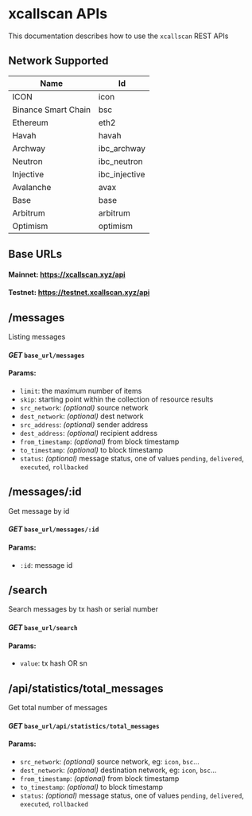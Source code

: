 # xcallscan APIs

This documentation describes how to use the `xcallscan` REST APIs

## Network Supported

| Name  | Id  |
|--|--|
| ICON | icon |
| Binance Smart Chain | bsc |
| Ethereum | eth2  |
| Havah | havah |
| Archway | ibc_archway |
| Neutron | ibc_neutron |
| Injective | ibc_injective |
| Avalanche | avax |
| Base | base |
| Arbitrum | arbitrum |
| Optimism | optimism |

## Base URLs

#### Mainnet: https://xcallscan.xyz/api
#### Testnet: https://testnet.xcallscan.xyz/api

## /messages

Listing messages

#### *GET* `base_url/messages`

#### Params:

- `limit`: the maximum number of items
- `skip`: starting point within the collection of resource results
- `src_network`: *(optional)* source network
- `dest_network`: *(optional)* dest network
- `src_address`: *(optional)* sender address
- `dest_address`: *(optional)* recipient address
- `from_timestamp`: *(optional)* from block timestamp
- `to_timestamp`: *(optional)* to block timestamp
- `status`: *(optional)* message status, one of values `pending`, `delivered`, `executed`, `rollbacked`

## /messages/:id

Get message by id

#### *GET* `base_url/messages/:id`

#### Params:

- `:id`: message id


## /search

Search messages by tx hash or serial number

#### *GET* `base_url/search`

#### Params:

- `value`: tx hash OR sn


## /api/statistics/total_messages

Get total number of messages

#### *GET* `base_url/api/statistics/total_messages`

#### Params:

- `src_network`: *(optional)* source network, eg: `icon`, `bsc`...
- `dest_network`: *(optional)* destination network, eg: `icon`, `bsc`...
- `from_timestamp`: *(optional)* from block timestamp
- `to_timestamp`: *(optional)* to block timestamp
- `status`: *(optional)* message status, one of values `pending`, `delivered`, `executed`, `rollbacked`

